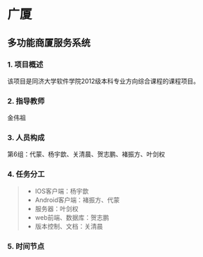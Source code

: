 # 广厦

## 多功能商厦服务系统
### 1. 项目概述
该项目是同济大学软件学院2012级本科专业方向综合课程的课程项目。
### 2. 指导教师
金伟祖
### 3. 人员构成
第6组：代蒙、杨宇歆、关清晨、贺志鹏、褚振方、叶剑权
### 4. 任务分工
> * IOS客户端：杨宇歆
> * Android客户端：褚振方、代蒙
> * 服务器：叶剑权
> * web前端、数据库：贺志鹏
> * 版本控制、文档：关清晨

### 5. 时间节点
